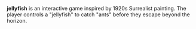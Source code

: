 **jellyfish** is an interactive game inspired by 1920s Surrealist painting. The player controls a "jellyfish" to catch "ants" before they escape beyond the horizon.
